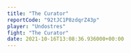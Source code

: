 ```yaml
---
title: "The Curator"
reportCode: "92tJC1P8zdqrZ43p"
player: "Undostres"
fight: "The Curator"
date: 2021-10-16T13:08:36.936000+00:00
---
```

